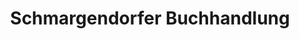 ---
title: "Schmargendorfer Buchhandlung"
url: /berlin/schmargendorfer-buchhandlung/
shop: Bücher
---